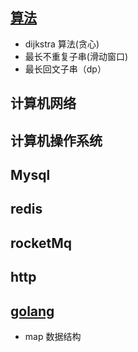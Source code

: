 ## [算法](leetcode/算法.md)
* dijkstra 算法(贪心)
* 最长不重复子串(滑动窗口)
* 最长回文子串（dp）
## 计算机网络
## 计算机操作系统
## Mysql
## redis
## rocketMq
## http
## [golang](go/go.md)
* map 数据结构
